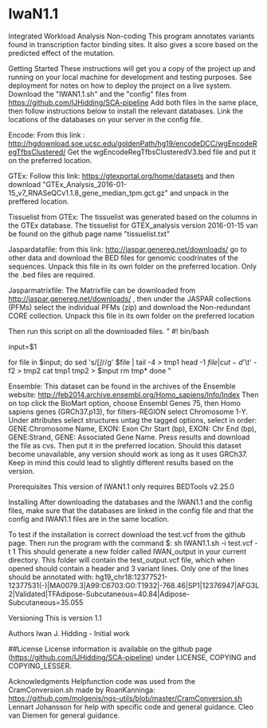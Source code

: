 # IwaN1.1
Integrated Workload Analysis Non-coding 
This program annotates variants found in transcription factor binding sites.
It also gives a score based on the predicted effect of the mutation. 

Getting Started
These instructions will get you a copy of the project up and running on your local machine for development and testing purposes. See deployment for notes on how to deploy the project on a live system.
Download the "IWAN1.1.sh" and the "config" files from https://github.com/IJHidding/SCA-pipeline 
Add both files in the same place, then follow instructions below to install the relevant databases.
Link the locations of the databases on your server in the config file.

Encode:
From this link : http://hgdownload.soe.ucsc.edu/goldenPath/hg19/encodeDCC/wgEncodeRegTfbsClustered/ 
Get the wgEncodeRegTfbsClusteredV3.bed file and put it on the preferred location. 

GTEx:
Follow this link: https://gtexportal.org/home/datasets
and then download "GTEx_Analysis_2016-01-15_v7_RNASeQCv1.1.8_gene_median_tpm.gct.gz"
and unpack in the preffered location.

Tissuelist from GTEx:
The tissuelist was generated based on the columns in the GTEx database. The tissuelist for GTEX_analysis version 2016-01-15 van be found on the github page name "tissuelist.txt"

Jaspardatafile:
from this link: http://jaspar.genereg.net/downloads/ go to other data and download the BED files for genomic coodrinates of the sequences. 
Unpack this file in its own folder on the preferred location. 
Only the .bed files are required. 

Jasparmatrixfile:
The Matrixfile can be downloaded from http://jaspar.genereg.net/downloads/ , then under the JASPAR collections (PFMs) select the individual PFMs (zip) and download the Non-redundant CORE collection.
Unpack this file in its own folder on the preferred location 

Then run this script on all the downloaded files.
"
#! bin/bash

input=$1

for file in $input; do
        sed 's/\[*\]*//g' $file | tail -4 > tmp1
        head -1 $file | cut -d$'\t' -f2 > tmp2
        cat tmp1 tmp2 > $input
	rm tmp*
done
"

Ensemble:
This dataset can be found in the archives of the Ensemble website: http://feb2014.archive.ensembl.org/Homo_sapiens/Info/Index
Then on top click the BioMart option, choose Ensembl Genes 75, then Homo sapiens genes (GRCh37.p13), for filters-REGION select Chromosome 1-Y.
Under attributes select structures untag the tagged options, select in order: GENE:Chromosome Name, EXON: Exon Chr Start (bp), EXON: Chr End (bp), GENE:Strand, GENE: Associated Gene Name.
Press results and download the file as cvs. Then put it in the preferred location. 
Should this dataset become unavailable, any version should work as long as it uses GRCh37. 
Keep in mind this could lead to slightly different results based on the version. 



Prerequisites
This version of IWAN1.1 only requires BEDTools v2.25.0


Installing
After downloading the databases and the IWAN1.1 and the config files, make sure that the databases are linked in the config file and that the config and IWAN1.1 files are in the same location. 

To test if the installation is correct download the test.vcf from the github page. Then run the program with the command $: sh IWAN1.1.sh -i test.vcf -t 1
This should generate a new folder called IWAN_output in your current directory. This folder will contain the test_output.vcf file, which when opened should contain a header and 3 variant lines. 
Only one of the lines should be annotated with: hg19_chr18:12377521-12377531(-)|MA0079.3|A99:C6703:G0:T1932|-768.46|SP1|12376947|AFG3L2|Validated|TFAdipose-Subcutaneous=40.84|Adipose-Subcutaneous=35.055

Versioning
This is version 1.1

Authors
Iwan J. Hidding - Initial work

##License
License information is available on the github page (https://github.com/IJHidding/SCA-pipeline) under LICENSE, COPYING and COPYING_LESSER.


Acknowledgments
Helpfunction code was used from the CramConversion.sh made by RoanKanninga: https://github.com/molgenis/ngs-utils/blob/master/CramConversion.sh
Lennart Johansson for help with specific code and general guidance.
Cleo van Diemen for general guidance. 
